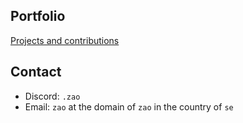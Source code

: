 ## Portfolio
[Projects and contributions](/stuff/)

## Contact
* Discord: `.zao`
* Email: `zao` at the domain of `zao` in the country of `se`